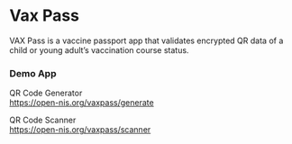 # Vax Pass

VAX Pass is a vaccine passport app that validates encrypted QR data of a child or young adult’s vaccination course status.

### Demo App

QR Code Generator<br />
https://open-nis.org/vaxpass/generate

QR Code Scanner<br />
https://open-nis.org/vaxpass/scanner
